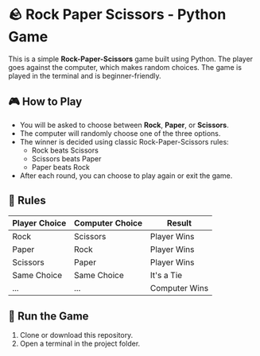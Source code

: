 # 🪨 Rock Paper Scissors - Python Game

This is a simple **Rock-Paper-Scissors** game built using Python. The player goes against the computer, which makes random choices. The game is played in the terminal and is beginner-friendly.

## 🎮 How to Play

- You will be asked to choose between **Rock**, **Paper**, or **Scissors**.
- The computer will randomly choose one of the three options.
- The winner is decided using classic Rock-Paper-Scissors rules:
  - Rock beats Scissors
  - Scissors beats Paper
  - Paper beats Rock
- After each round, you can choose to play again or exit the game.

## 🧠 Rules

| Player Choice | Computer Choice | Result         |
|---------------|------------------|----------------|
| Rock          | Scissors         | Player Wins    |
| Paper         | Rock             | Player Wins    |
| Scissors      | Paper            | Player Wins    |
| Same Choice   | Same Choice      | It's a Tie     |
| ...           | ...              | Computer Wins  |

## 🚀 Run the Game

1. Clone or download this repository.
2. Open a terminal in the project folder.
